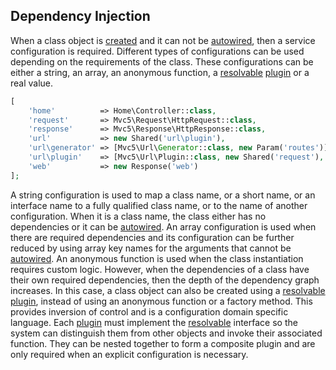 ## Dependency Injection
When a class object is [created](https://github.com/mvc5/mvc5/blob/master/src/Service/Builder.php#L34) and it can not be [autowired](#autowiring), then a service configuration is required. Different types of configurations can be used depending on the requirements of the class. These configurations can be either a string, an array, an anonymous function, a [resolvable](https://github.com/mvc5/mvc5/blob/master/src/Resolvable.php) [plugin](#plugins) or a real value.
```php
[
    'home'          => Home\Controller::class,
    'request'       => Mvc5\Request\HttpRequest::class,
    'response'      => Mvc5\Response\HttpResponse::class,
    'url'           => new Shared('url\plugin'),
    'url\generator' => [Mvc5\Url\Generator::class, new Param('routes')],
    'url\plugin'    => [Mvc5\Url\Plugin::class, new Shared('request'), new Plugin('url\generator')],
    'web'           => new Response('web')
];
```
A string configuration is used to map a class name, or a short name, or an interface name to a fully qualified class name, or to the name of another configuration. When it is a class name, the class either has no dependencies or it can be [autowired](#autowiring). An array configuration is used when there are required dependencies and its configuration can be further reduced by using array key names for the arguments that cannot be [autowired](#autowiring). An anonymous function is used when the class instantiation requires custom logic. However, when the dependencies of a class have their own required dependencies, then the depth of the dependency graph increases. In this case, a class object can also be created using a [resolvable](https://github.com/mvc5/mvc5/blob/master/src/Resolvable.php) [plugin](#plugins), instead of using an anonymous function or a factory method. This provides inversion of control and is a configuration domain specific language. Each [plugin](#plugins) must implement the [resolvable](https://github.com/mvc5/mvc5/blob/master/src/Resolvable.php) interface so the system can distinguish them from other objects and invoke their associated function. They can be nested together to form a composite plugin and are only required when an explicit configuration is necessary.

